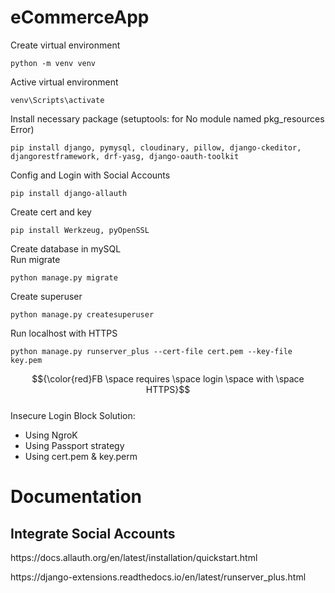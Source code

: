 # eCommerceApp
Create virtual environment

	python -m venv venv
Active virtual environment

	venv\Scripts\activate
Install necessary package (setuptools: for No module named pkg_resources Error)

	pip install django, pymysql, cloudinary, pillow, django-ckeditor, djangorestframework, drf-yasg, django-oauth-toolkit
Config and Login with Social Accounts

	pip install django-allauth
Create cert and key

	pip install Werkzeug, pyOpenSSL
<p>Create database in mySQL<br/>
Run migrate

	python manage.py migrate
Create superuser
	
	python manage.py createsuperuser
Run localhost with HTTPS
	
	python manage.py runserver_plus --cert-file cert.pem --key-file key.pem
$${\color{red}FB \space requires \space login \space with \space HTTPS}$$ <br/>
Insecure Login Block Solution:
* Using NgroK
* Using Passport strategy
* Using cert.pem & key.perm

<h1>Documentation</h1>
<h2>Integrate Social Accounts</h2>
<p>https://docs.allauth.org/en/latest/installation/quickstart.html</p>
<p>https://django-extensions.readthedocs.io/en/latest/runserver_plus.html</p>
